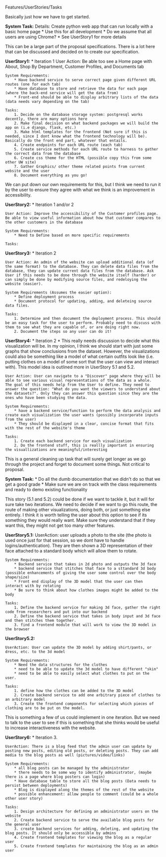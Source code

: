 Features/UserStories/Tasks

Basically just how we have to get started.

**System Task:**
	Details: Create python web app that can run locally with a basic home page
	* Use this for all development
	* Do we assume that all users are using Chrome?
	* See UserStory1 for more details
	
This can be a large part of the proposal specifications.  There is a lot here that can be discussed and decided on to create our specification.

**UserStory1:**
    * Iteration 1
	User Action: Be able too see a Home page with About, Shop By Department, Customer Profiles, and Documents tab
	
	System Requirements:
		* Have backend service to serve correct page given different URL routes (one for each tab)
		* Have database to store and retrieve the data for each page (where the back-end service will get the data from)
		* Front-end should be able to display arbitrary lists of the data (data needs vary depending on the tab)
	
	Tasks:
		1. Decide on the database storage system: postgresql works decently, there are many options here
		2. Make final decision on what backend packages we will build the app on (i.e django, flask, etc.)
		3. Make html templates for the frontend (Not sure if this is needed, since I dont know what the frontend technology will be). Basically do the front end part, whatever that entails.
		4. Create endpoints for each URL route (each tab)
		5. Create service methods for each URL route to harness to gather the correct data from the database
		6. Create css theme for the HTML (possible copy this from some other UW site)
		7. Gather Graphics/ other theme related points from current website and the user
		8. Document everything as you go!

We can put down our own requirements for this, but I think we need to run it by the user to ensure they agree with what we think is an improvement in accessibility.		

**UserStory2:**
	* Iteration 1 and/or 2
	
	User Action: Improve the accessibility of the Customer profiles page. Be able to view useful information about how that customer compares to the other customers in the database
	
	System Requirements:
		* Need to Define based on more specific requirements
	
	Tasks:
	
**UserStory3:**
    * Iteration 2
	
	User Action: An admin of the website can upload additional data (of the same format) to the database. They can delete data files from the database, they can update current data files from the database. Ask User if this needs to be done through the website itself (harder) or can simply be done by modifying source files, and redeloying the website (easier).
	
	System Requirements (Assumes the easier option):
		* Define deployment process
		* Document protocol for updating, adding, and deleteing source data files.
	
	Tasks:
		1. Determine and then document the deployment process. This should be an easy task for the user to perform. Probably need to discuss with them to see what they are capable of, or are doing right now.
		2. Document the steps so any user can do it!
		
**UserStory4:**
	* Iteration 2
	* This really needs discussion to decide what this visualization will be. In my opinion, I think we should start with just some graphs that show conclusions from the dataset. However, the visualizations could also be something like a model of what certain outfits look like (i.e. putting clothes on a model of some sort that the user can view and interact with). This model idea is outlined more in UserStory 5.1 and 5.2.
	
	User Action: User can navigate to a "Discover" page where they will be able to see various visual representations of the data as a whole.  The goal of this needs help from the User to define. They need to answer the question: "What do you want the viewers to understand about the datasets?". Only they can answer this question since they are the ones who have been studying the data.
	
	System Requirements:
		* have a backend service/function to perform the data analysis and create each visualization the user wants (possibly incorporate inputs from the user)
		* They should be displayed in a clear, concise format that fits with the rest of the website's theme
	
	Tasks:
		1. Create each backend service for each visualization
		2. Do the frontend stuff, this is reallly important in ensuring the visuallizations are meaningful/interesting

This is a general cleaning up task that will surely get longer as we go through the project and forget to document some things. Not critical to proposal.		

**System Task:**
	* Do all the dumb documentation that we didn't do so that we get a good grade
	* Make sure we are on track with the class requirements and ready to demo existing functionality

This story (5.1 and 5.2) could be done if we want to tackle it, but it will for sure take two iterations. We need to decide if we want to go this route, the route of making other visualizations, doing both, or just something else entirely. I think it is worth telling the user about this option to see if its something they would really want. Make sure they understand that if they want this, they might not get too many other features.

**UserStory5.1:**
	UserAction: user uploads a photo to the site (the photo is used once just for that session, so we dont have to handle logins/authentication). They are then shown a 3D representation of their face attached to a standard body which will allow them to rotate.
	
	System Requirements:
		* Backend service that takes in 2d photo and outputs the 3d face
		* backend service that stitches that face to a sttandard 3d body (possible enhancements of giving the user some control over the body shape/size)
		* Front end display of the 3D model that the user can then interact with by rotating
		* Be sure to think about how clothes images might be added to the body
	
	Tasks:
		1. Define the backend service for making 3d face, gather the right code from researchers and put into our backend
		2. Define the backend service that takes in body input and 3d face and then stitches them together. 
		3. find a frontend module that will work to view the 3D model in the browser
	
**UserStory5.2:**
	
	UserAction:	User can update the 3D model by adding shirt/pants, or dress, etc. to the 3d model
	
	System Requirements:
		* Need the data structures for the clothes
		* need to be able to update the 3d model to have different "skin"
		* need to be able to easily select what clothes to put on the user.
	
	Tasks:
		1. define how the clothes can be added to the 3D model
		2. Create backend service to add one arbitrary piece of clothes to an arbitrary model
		3. Create the frontend components for selecting which pieces of clothing are to be put on the model.
		
This is something a few of us could implement in one iteration. But we need to talk to the user to see if this is something that she thinks would be useful to increase interactiveness with the website.

**UserStory6:**
	* Iteration 3.
	
	UserAction: There is a blog feed that the admin user can update by posting new posts, editing old posts, or deleting posts. They can add media to the blog posts as well (pictures/video/links)
	
	System Requirements:
		* all blog posts can be managed by the administrator
		* there needs to be some way to identify administrator, (maybe there is a page where blog posters can login)
		* Have database table to store all the blog posts (Data needs to persist between deployments)
		* Blog is displayed along the themes of the rest of the website
		* possible enhancement: allow people to comment (could be a whole other user story)
	
	Tasks:
		1. Design architecture for defining an administrator users on the website
		2. Create backend service to serve the available blog posts for the general user
		3. create backend services for adding, deleting, and updating the blog posts. It should only be accessible by admins
		4. Create frontend templates for viewing the blog as a regular user
		5. Create frontend templates for maintaining the blog as an admin user
		

		
		


